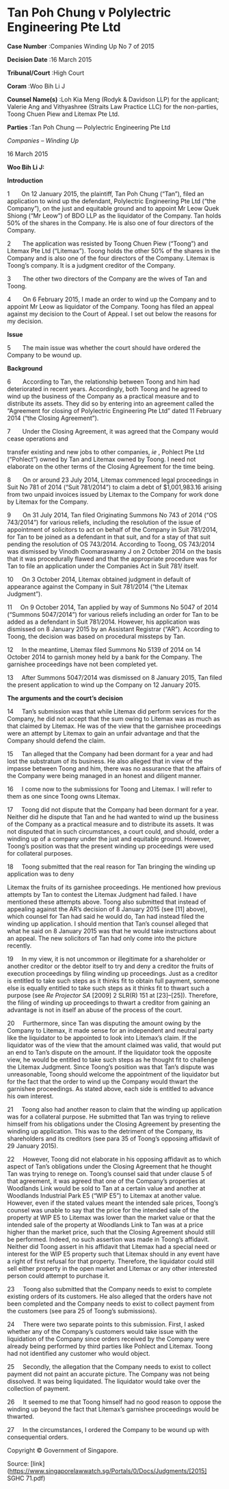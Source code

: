 # Tan Poh Chung v Polylectric Engineering Pte Ltd 



**Case Number** :Companies Winding Up No 7 of 2015 

**Decision Date** :16 March 2015 

**Tribunal/Court** :High Court 

**Coram** :Woo Bih Li J 

**Counsel Name(s)** :Loh Kia Meng (Rodyk & Davidson LLP) for the applicant; Valerie Ang and Vithyashree (Straits Law Practice LLC) for the non-parties, Toong Chuen Piew and Litemax Pte Ltd. 

**Parties** :Tan Poh Chung — Polylectric Engineering Pte Ltd 

_Companies_ – _Winding Up_ 

16 March 2015 

**Woo Bih Li J:** 

**Introduction** 

1       On 12 January 2015, the plaintiff, Tan Poh Chung (“Tan”), filed an application to wind up the defendant, Polylectric Engineering Pte Ltd (“the Company”), on the just and equitable ground and to appoint Mr Leow Quek Shiong (“Mr Leow”) of BDO LLP as the liquidator of the Company. Tan holds 50% of the shares in the Company. He is also one of four directors of the Company. 

2       The application was resisted by Toong Chuen Piew (“Toong”) and Litemax Pte Ltd (“Litemax”). Toong holds the other 50% of the shares in the Company and is also one of the four directors of the Company. Litemax is Toong’s company. It is a judgment creditor of the Company. 

3       The other two directors of the Company are the wives of Tan and Toong. 

4       On 6 February 2015, I made an order to wind up the Company and to appoint Mr Leow as liquidator of the Company. Toong has filed an appeal against my decision to the Court of Appeal. I set out below the reasons for my decision. 

**Issue** 

5       The main issue was whether the court should have ordered the Company to be wound up. 

**Background** 

6       According to Tan, the relationship between Toong and him had deteriorated in recent years. Accordingly, both Toong and he agreed to wind up the business of the Company as a practical measure and to distribute its assets. They did so by entering into an agreement called the “Agreement for closing of Polylectric Engineering Pte Ltd” dated 11 February 2014 (“the Closing Agreement”). 

7       Under the Closing Agreement, it was agreed that the Company would cease operations and 


transfer existing and new jobs to other companies, _ie_ , Pohlect Pte Ltd (“Pohlect”) owned by Tan and Litemax owned by Toong. I need not elaborate on the other terms of the Closing Agreement for the time being. 

8       On or around 23 July 2014, Litemax commenced legal proceedings in Suit No 781 of 2014 (“Suit 781/2014”) to claim a debt of $1,001,983.16 arising from two unpaid invoices issued by Litemax to the Company for work done by Litemax for the Company. 

9       On 31 July 2014, Tan filed Originating Summons No 743 of 2014 (“OS 743/2014”) for various reliefs, including the resolution of the issue of appointment of solicitors to act on behalf of the Company in Suit 781/2014, for Tan to be joined as a defendant in that suit, and for a stay of that suit pending the resolution of OS 743/2014. According to Toong, OS 743/2014 was dismissed by Vinodh Coomaraswamy J on 2 October 2014 on the basis that it was procedurally flawed and that the appropriate procedure was for Tan to file an application under the Companies Act in Suit 781/ itself. 

10     On 3 October 2014, Litemax obtained judgment in default of appearance against the Company in Suit 781/2014 (“the Litemax Judgment”). 

11     On 9 October 2014, Tan applied by way of Summons No 5047 of 2014 (“Summons 5047/2014”) for various reliefs including an order for Tan to be added as a defendant in Suit 781/2014. However, his application was dismissed on 8 January 2015 by an Assistant Registrar (“AR”). According to Toong, the decision was based on procedural missteps by Tan. 

12     In the meantime, Litemax filed Summons No 5139 of 2014 on 14 October 2014 to garnish money held by a bank for the Company. The garnishee proceedings have not been completed yet. 

13     After Summons 5047/2014 was dismissed on 8 January 2015, Tan filed the present application to wind up the Company on 12 January 2015. 

**The arguments and the court’s decision** 

14     Tan’s submission was that while Litemax did perform services for the Company, he did not accept that the sum owing to Litemax was as much as that claimed by Litemax. He was of the view that the garnishee proceedings were an attempt by Litemax to gain an unfair advantage and that the Company should defend the claim. 

15     Tan alleged that the Company had been dormant for a year and had lost the substratum of its business. He also alleged that in view of the impasse between Toong and him, there was no assurance that the affairs of the Company were being managed in an honest and diligent manner. 

16     I come now to the submissions for Toong and Litemax. I will refer to them as one since Toong owns Litemax. 

17     Toong did not dispute that the Company had been dormant for a year. Neither did he dispute that Tan and he had wanted to wind up the business of the Company as a practical measure and to distribute its assets. It was not disputed that in such circumstances, a court could, and should, order a winding up of a company under the just and equitable ground. However, Toong’s position was that the present winding up proceedings were used for collateral purposes. 

18     Toong submitted that the real reason for Tan bringing the winding up application was to deny 


Litemax the fruits of its garnishee proceedings. He mentioned how previous attempts by Tan to contest the Litemax Judgment had failed. I have mentioned these attempts above. Toong also submitted that instead of appealing against the AR’s decision of 8 January 2015 (see [11] above), which counsel for Tan had said he would do, Tan had instead filed the winding up application. I should mention that Tan’s counsel alleged that what he said on 8 January 2015 was that he would take instructions about an appeal. The new solicitors of Tan had only come into the picture recently. 

19     In my view, it is not uncommon or illegitimate for a shareholder or another creditor or the debtor itself to try and deny a creditor the fruits of execution proceedings by filing winding up proceedings. Just as a creditor is entitled to take such steps as it thinks fit to obtain full payment, someone else is equally entitled to take such steps as it thinks fit to thwart such a purpose (see _Re Projector SA_ <span class="citation">[2009] 2 SLR(R) 151</span> at [23]–[25]). Therefore, the filing of winding up proceedings to thwart a creditor from gaining an advantage is not in itself an abuse of the process of the court. 

20     Furthermore, since Tan was disputing the amount owing by the Company to Litemax, it made sense for an independent and neutral party like the liquidator to be appointed to look into Litemax’s claim. If the liquidator was of the view that the amount claimed was valid, that would put an end to Tan’s dispute on the amount. If the liquidator took the opposite view, he would be entitled to take such steps as he thought fit to challenge the Litemax Judgment. Since Toong’s position was that Tan’s dispute was unreasonable, Toong should welcome the appointment of the liquidator but for the fact that the order to wind up the Company would thwart the garnishee proceedings. As stated above, each side is entitled to advance his own interest. 

21     Toong also had another reason to claim that the winding up application was for a collateral purpose. He submitted that Tan was trying to relieve himself from his obligations under the Closing Agreement by presenting the winding up application. This was to the detriment of the Company, its shareholders and its creditors (see para 35 of Toong’s opposing affidavit of 29 January 2015). 

22     However, Toong did not elaborate in his opposing affidavit as to which aspect of Tan’s obligations under the Closing Agreement that he thought Tan was trying to renege on. Toong’s counsel said that under clause 5 of that agreement, it was agreed that one of the Company’s properties at Woodlands Link would be sold to Tan at a certain value and another at Woodlands Industrial Park E5 (“WIP E5”) to Litemax at another value. However, even if the stated values meant the intended sale prices, Toong’s counsel was unable to say that the price for the intended sale of the property at WIP E5 to Litemax was lower than the market value or that the intended sale of the property at Woodlands Link to Tan was at a price higher than the market price, such that the Closing Agreement should still be performed. Indeed, no such assertion was made in Toong’s affidavit. Neither did Toong assert in his affidavit that Litemax had a special need or interest for the WIP E5 property such that Litemax should in any event have a right of first refusal for that property. Therefore, the liquidator could still sell either property in the open market and Litemax or any other interested person could attempt to purchase it. 

23     Toong also submitted that the Company needs to exist to complete existing orders of its customers. He also alleged that the orders have not been completed and the Company needs to exist to collect payment from the customers (see para 25 of Toong’s submissions). 

24     There were two separate points to this submission. First, I asked whether any of the Company’s customers would take issue with the liquidation of the Company since orders received by the Company were already being performed by third parties like Pohlect and Litemax. Toong had not identified any customer who would object. 


25     Secondly, the allegation that the Company needs to exist to collect payment did not paint an accurate picture. The Company was not being dissolved. It was being liquidated. The liquidator would take over the collection of payment. 

26     It seemed to me that Toong himself had no good reason to oppose the winding up beyond the fact that Litemax’s garnishee proceedings would be thwarted. 

27     In the circumstances, I ordered the Company to be wound up with consequential orders. 

 Copyright © Government of Singapore. 


Source: [link](https://www.singaporelawwatch.sg/Portals/0/Docs/Judgments/[2015] SGHC 71.pdf)
